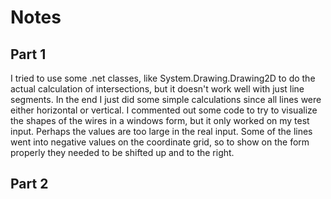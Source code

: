 # Notes

## Part 1

I tried to use some .net classes, like System.Drawing.Drawing2D to do the actual calculation of intersections, but it doesn't work well with just line segments. In the end I just did some simple calculations since all lines were either horizontal or vertical. I commented out some code to try to visualize the shapes of the wires in a windows form, but it only worked on my test input. Perhaps the values are too large in the real input. Some of the lines went into negative values on the coordinate grid, so to show on the form properly they needed to be shifted up and to the right.

## Part 2

